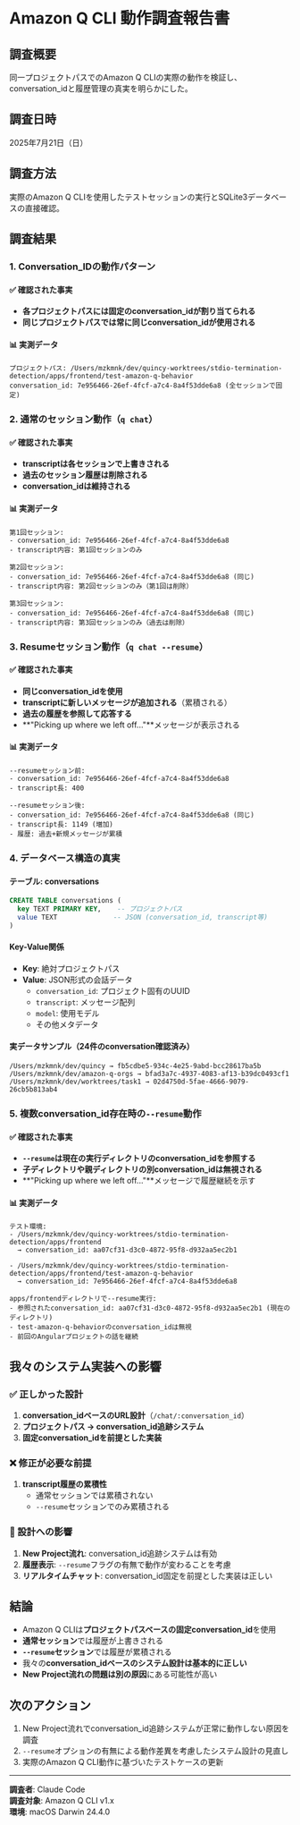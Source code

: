 # Amazon Q CLI 動作調査報告書

## 調査概要

同一プロジェクトパスでのAmazon Q CLIの実際の動作を検証し、conversation_idと履歴管理の真実を明らかにした。

## 調査日時

2025年7月21日（日）

## 調査方法

実際のAmazon Q CLIを使用したテストセッションの実行とSQLite3データベースの直接確認。

## 調査結果

### 1. Conversation_IDの動作パターン

#### ✅ 確認された事実
- **各プロジェクトパスには固定のconversation_idが割り当てられる**
- **同じプロジェクトパスでは常に同じconversation_idが使用される**

#### 📊 実測データ
```
プロジェクトパス: /Users/mzkmnk/dev/quincy-worktrees/stdio-termination-detection/apps/frontend/test-amazon-q-behavior
conversation_id: 7e956466-26ef-4fcf-a7c4-8a4f53dde6a8 (全セッションで固定)
```

### 2. 通常のセッション動作（`q chat`）

#### ✅ 確認された事実
- **transcriptは各セッションで上書きされる**
- **過去のセッション履歴は削除される**
- **conversation_idは維持される**

#### 📊 実測データ
```
第1回セッション:
- conversation_id: 7e956466-26ef-4fcf-a7c4-8a4f53dde6a8
- transcript内容: 第1回セッションのみ

第2回セッション:
- conversation_id: 7e956466-26ef-4fcf-a7c4-8a4f53dde6a8 (同じ)
- transcript内容: 第2回セッションのみ（第1回は削除）

第3回セッション:
- conversation_id: 7e956466-26ef-4fcf-a7c4-8a4f53dde6a8 (同じ)
- transcript内容: 第3回セッションのみ（過去は削除）
```

### 3. Resumeセッション動作（`q chat --resume`）

#### ✅ 確認された事実
- **同じconversation_idを使用**
- **transcriptに新しいメッセージが追加される**（累積される）
- **過去の履歴を参照して応答する**
- **"Picking up where we left off..."**メッセージが表示される

#### 📊 実測データ
```
--resumeセッション前:
- conversation_id: 7e956466-26ef-4fcf-a7c4-8a4f53dde6a8
- transcript長: 400

--resumeセッション後:
- conversation_id: 7e956466-26ef-4fcf-a7c4-8a4f53dde6a8 (同じ)
- transcript長: 1149 (増加)
- 履歴: 過去+新規メッセージが累積
```

### 4. データベース構造の真実

#### テーブル: conversations
```sql
CREATE TABLE conversations (
  key TEXT PRIMARY KEY,    -- プロジェクトパス
  value TEXT              -- JSON (conversation_id, transcript等)
)
```

#### Key-Value関係
- **Key**: 絶対プロジェクトパス
- **Value**: JSON形式の会話データ
  - `conversation_id`: プロジェクト固有のUUID
  - `transcript`: メッセージ配列
  - `model`: 使用モデル
  - その他メタデータ

#### 実データサンプル（24件のconversation確認済み）
```
/Users/mzkmnk/dev/quincy → fb5cdbe5-934c-4e25-9abd-bcc28617ba5b
/Users/mzkmnk/dev/amazon-q-orgs → bfad3a7c-4937-4083-af13-b39dc0493cf1
/Users/mzkmnk/dev/worktrees/task1 → 02d4750d-5fae-4666-9079-26cb5b813ab4
```

### 5. 複数conversation_id存在時の`--resume`動作

#### ✅ 確認された事実
- **`--resume`は現在の実行ディレクトリのconversation_idを参照する**
- **子ディレクトリや親ディレクトリの別conversation_idは無視される**
- **"Picking up where we left off..."**メッセージで履歴継続を示す

#### 📊 実測データ
```
テスト環境:
- /Users/mzkmnk/dev/quincy-worktrees/stdio-termination-detection/apps/frontend
  → conversation_id: aa07cf31-d3c0-4872-95f8-d932aa5ec2b1

- /Users/mzkmnk/dev/quincy-worktrees/stdio-termination-detection/apps/frontend/test-amazon-q-behavior  
  → conversation_id: 7e956466-26ef-4fcf-a7c4-8a4f53dde6a8

apps/frontendディレクトリで--resume実行:
- 参照されたconversation_id: aa07cf31-d3c0-4872-95f8-d932aa5ec2b1 (現在のディレクトリ)
- test-amazon-q-behaviorのconversation_idは無視
- 前回のAngularプロジェクトの話を継続
```

## 我々のシステム実装への影響

### ✅ 正しかった設計
1. **conversation_idベースのURL設計**（`/chat/:conversation_id`）
2. **プロジェクトパス → conversation_id追跡システム**
3. **固定conversation_idを前提とした実装**

### ❌ 修正が必要な前提
1. **transcript履歴の累積性**
   - 通常セッションでは累積されない
   - `--resume`セッションでのみ累積される

### 🔄 設計への影響
1. **New Project流れ**: conversation_id追跡システムは有効
2. **履歴表示**: `--resume`フラグの有無で動作が変わることを考慮
3. **リアルタイムチャット**: conversation_id固定を前提とした実装は正しい

## 結論

- Amazon Q CLIは**プロジェクトパスベースの固定conversation_id**を使用
- **通常セッション**では履歴が上書きされる
- **`--resume`セッション**では履歴が累積される
- 我々の**conversation_idベースのシステム設計は基本的に正しい**
- **New Project流れの問題は別の原因**にある可能性が高い

## 次のアクション

1. New Project流れでconversation_id追跡システムが正常に動作しない原因を調査
2. `--resume`オプションの有無による動作差異を考慮したシステム設計の見直し
3. 実際のAmazon Q CLI動作に基づいたテストケースの更新

---

**調査者**: Claude Code  
**調査対象**: Amazon Q CLI v1.x  
**環境**: macOS Darwin 24.4.0